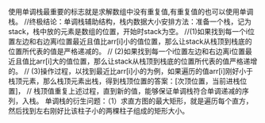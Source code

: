 使用单调栈最重要的标志就是求解数组中没有重复值,有重复值的也可以使用单调栈。
//终极结论：单调栈辅助结构，栈内数据大小安排方法：准备一个栈，记为stack<Integer>，栈中放的元素是数组的位置，开始时stack为空。
    //(1)如果找到每一个i位置左边和右边离i位置最近且值比arr\[i]小的值位置，那么让stack从栈顶到栈底的位置所代表的值是严格递减的。
    // (2)如果找到每一个i位置左边和右边离i位置最近且值比arr\[i]大的值位置，那么让stack从栈顶到栈底的位置所代表的值严格递增的。
    // (3)操作过程，以找到最近比arr\[i]小的为例，如果遍历的值arr\[i]刚好小于栈顶元素，那么栈顶元素出栈，得到栈顶位置的答案：[次顶位置，当前进栈位置]，
    // 栈顶值重复上述过程，直到新的值，能够保证单调栈符合单调递减的序列，入栈。
单调栈的衍生问题：（1）求直方图的最大矩形，就是遍历每个直方，然后找到左右刚好比该柱子小的两棵柱子组成的矩形大小。
